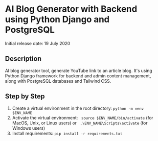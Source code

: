 # AI Blog Generator with Backend using Python Django and PostgreSQL

Initial release date: 19 July 2020

## Description
AI blog generator tool, generate YouTube link to an article blog. It's using Python Django framework for backend and admin content management, along with PostgreSQL databases and Tailwind CSS.

## Step by Step

1. Create a virtual environment in the root directory: `python -m venv $ENV_NAME`
2. Activate the virtual environment: ` source $ENV_NAME/bin/activate` (for MacOS, Unix, or Linux users) or ` .\ENV_NAME\Scripts\activate` (for Windows users)
3. Install requirements: `pip install -r requirements.txt`
